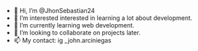 - 👋 Hi, I’m @JhonSebastian24
- 👀 I’m interested interested in learning a lot about development.
- 🌱 I’m currently learning web development.
- 💞️ I’m looking to collaborate on projects later.
- 📫 My contact: ig _john.arciniegas

<!---
JhonSebastian24/JhonSebastian24 is a ✨ special ✨ repository because its `README.md` (this file) appears on your GitHub profile.
You can click the Preview link to take a look at your changes.
--->
